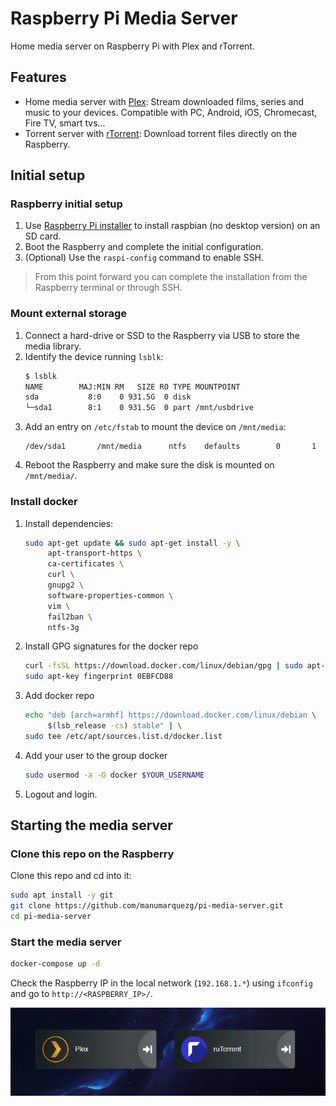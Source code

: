 # Raspberry Pi Media Server

Home media server on Raspberry Pi with Plex and rTorrent.

## Features

- Home media server with [Plex](https://www.plex.tv): Stream downloaded films, series and music to your devices. Compatible with PC, Android, iOS, Chromecast, Fire TV, smart tvs...
- Torrent server with [rTorrent](https://github.com/rakshasa/rtorrent): Download torrent files directly on the Raspberry.

## Initial setup

### Raspberry initial setup

1. Use [Raspberry Pi installer](https://www.raspberrypi.com/software/) to install raspbian (no desktop version) on an SD card.
2. Boot the Raspberry and complete the initial configuration.
3. (Optional) Use the `raspi-config` command to enable SSH.

> From this point forward you can complete the installation from the Raspberry terminal or through SSH.

### Mount external storage

1. Connect a hard-drive or SSD to the Raspberry via USB to store the media library.
2. Identify the device running `lsblk`:
     ```bash
     $ lsblk
     NAME        MAJ:MIN RM   SIZE RO TYPE MOUNTPOINT
     sda           8:0    0 931.5G  0 disk 
     └─sda1        8:1    0 931.5G  0 part /mnt/usbdrive
     ```
3. Add an entry on `/etc/fstab` to mount the device on `/mnt/media`:
     ```
     /dev/sda1       /mnt/media      ntfs    defaults        0       1
     ```
4. Reboot the Raspberry and make sure the disk is mounted on `/mnt/media/`.

### Install docker

1. Install dependencies:
     ```bash
     sudo apt-get update && sudo apt-get install -y \
          apt-transport-https \
          ca-certificates \
          curl \
          gnupg2 \
          software-properties-common \
          vim \
          fail2ban \
          ntfs-3g
     ```
2. Install GPG signatures for the docker repo
     ```bash
     curl -fsSL https://download.docker.com/linux/debian/gpg | sudo apt-key add -
     sudo apt-key fingerprint 0EBFCD88
     ```
3. Add docker repo
     ```bash
     echo "deb [arch=armhf] https://download.docker.com/linux/debian \
          $(lsb_release -cs) stable" | \
     sudo tee /etc/apt/sources.list.d/docker.list
     ```
4. Add your user to the group docker
     ```bash
     sudo usermod -a -G docker $YOUR_USERNAME
     ```
5. Logout and login.

## Starting the media server

### Clone this repo on the Raspberry

Clone this repo and cd into it:

```bash
sudo apt install -y git
git clone https://github.com/manumarquezg/pi-media-server.git
cd pi-media-server
```

### Start the media server

```bash
docker-compose up -d
```

Check the Raspberry IP in the local network (`192.168.1.*`) using `ifconfig` and go to `http://<RASPBERRY_IP>/`.

![Heimdall dashboard](./.images/heimdall-dashboard.PNG)
